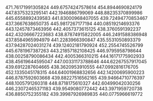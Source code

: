 471.76171991305824
449.67574247578614
454.8944690824179
447.8375323295141
442.1946886799069
448.88235370899986
445.6558892439583
441.83000968407055
439.72494770853467
437.3667638650735
445.9817267177194
440.08519214693376
443.12457873463956
442.4057373615125
438.3760591392237
442.43206667223683
438.87874915822005
446.2491588386948
437.8584965994979
441.2283966390847
435.5531050893379
437.94287024031274
439.12402181790924
452.2554745526799
445.6781967387263
443.21857182108425
446.9795958798644
438.00258790086434
442.4005366310215
444.16171775902933
438.45619644595047
447.00331173788646
444.62267557917045
439.6912287604665
438.3620953910555
447.0992816176705
452.1335045178315
444.64001968832656
442.14200695900223
446.8787592603668
439.88227516562165
439.94664710776397
448.1005791260318
448.8718175610327
442.60499042030256
446.23072465371183
439.9549080772442
443.3971959720738
436.8850752355182
439.39987926989835
440.0775966619772